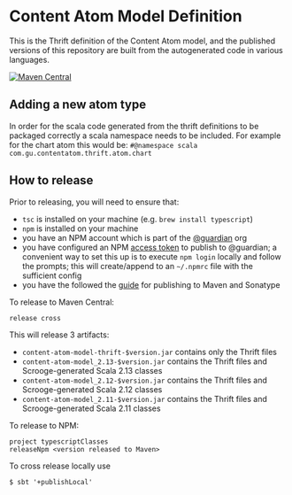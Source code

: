 # Content Atom Model Definition

This is the Thrift definition of the Content Atom model, and the published versions of this repository are built from the autogenerated code in various languages.

[![Maven Central](https://maven-badges.herokuapp.com/maven-central/com.gu/content-atom-model-thrift/badge.svg)](https://maven-badges.herokuapp.com/maven-central/com.gu/content-atom-model-thrift)

## Adding a new atom type

In order for the scala code generated from the thrift definitions to be packaged correctly a scala namespace needs to be included. For example for the chart atom this would be:
`#@namespace scala com.gu.contentatom.thrift.atom.chart`

## How to release

Prior to releasing, you will need to ensure that:
 - `tsc` is installed on your machine (e.g. `brew install typescript`)
 - `npm` is installed on your machine
 - you have an NPM account which is part of the [@guardian](https://www.npmjs.com/org/guardian) org
 - you have configured an NPM [access token](https://docs.npmjs.com/creating-and-viewing-authentication-tokens) to 
   publish to @guardian; a convenient way to set this up is to execute `npm login` locally and follow the prompts;
   this will create/append to an `~/.npmrc` file with the sufficient config
 - you have the followed the [guide](https://docs.google.com/document/d/1rNXjoZDqZMsQblOVXPAIIOMWuwUKe3KzTCttuqS7AcY/edit)
   for publishing to Maven and Sonatype
   
To release to Maven Central:
```sbtshell
release cross
```
This will release 3 artifacts:
- `content-atom-model-thrift-$version.jar` contains only the Thrift files
- `content-atom-model_2.13-$version.jar` contains the Thrift files and Scrooge-generated Scala 2.13 classes
- `content-atom-model_2.12-$version.jar` contains the Thrift files and Scrooge-generated Scala 2.12 classes
- `content-atom-model_2.11-$version.jar` contains the Thrift files and Scrooge-generated Scala 2.11 classes

To release to NPM:
```sbtshell
project typescriptClasses
releaseNpm <version released to Maven>
```

To cross release locally use
```
$ sbt '+publishLocal'
```
